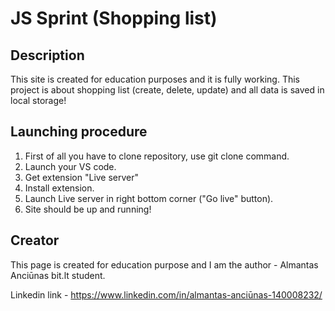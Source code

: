 # JS Sprint (Shopping list)

## Description

This site is created for education purposes and it is fully working.
This project is about shopping list (create, delete, update) and all data is saved in local storage!

## Launching procedure

1. First of all you have to clone repository, use git clone command.
2. Launch your VS code.
3. Get extension "Live server"
4. Install extension.
5. Launch Live server in right bottom corner ("Go live" button).
6. Site should be up and running!

## Creator

This page is created for education purpose and I am the author - Almantas Anciūnas bit.lt student.

Linkedin link - https://www.linkedin.com/in/almantas-anciūnas-140008232/